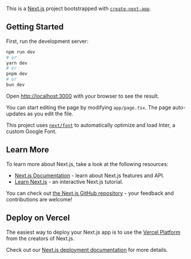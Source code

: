 This is a [Next.js](https://nextjs.org/) project bootstrapped with [`create-next-app`](https://github.com/vercel/next.js/tree/canary/packages/create-next-app).

## Getting Started

First, run the development server:

```bash
npm run dev
# or
yarn dev
# or
pnpm dev
# or
bun dev
```

Open [http://localhost:3000](http://localhost:3000) with your browser to see the result.

You can start editing the page by modifying `app/page.tsx`. The page auto-updates as you edit the file.

This project uses [`next/font`](https://nextjs.org/docs/basic-features/font-optimization) to automatically optimize and load Inter, a custom Google Font.

## Learn More

To learn more about Next.js, take a look at the following resources:

- [Next.js Documentation](https://nextjs.org/docs) - learn about Next.js features and API.
- [Learn Next.js](https://nextjs.org/learn) - an interactive Next.js tutorial.

You can check out [the Next.js GitHub repository](https://github.com/vercel/next.js/) - your feedback and contributions are welcome!

## Deploy on Vercel

The easiest way to deploy your Next.js app is to use the [Vercel Platform](https://vercel.com/new?utm_medium=default-template&filter=next.js&utm_source=create-next-app&utm_campaign=create-next-app-readme) from the creators of Next.js.

Check out our [Next.js deployment documentation](https://nextjs.org/docs/deployment) for more details.

<!-- 
"scripts": {
    "dev": "cross-env PAYLOAD_CONFIG_PATH=src/server/payload.config.ts nodemon",
    "generate:types": "cross-env PAYLOAD_CONFIG_PATH=src/server/payload.config.ts payload generate:types",
    "build:payload": "cross-env PAYLOAD_CONFIG_PATH=src/server/payload.config.ts payload build",
    "build:server": "tsc --project tsconfig.server.json",
    "build:next": "cross-env NODE_ENV=production PAYLOAD_CONFIG_PATH=dist/server/payload.config.js NEXT_BUILD=true",
    "build": "cross-env NODE_ENV=production yarn build:payload && yarn build:server && yarn copyfiles && yarn build:next",
    "start": "cross-env  PAYLOAD_CONFIG_PATH=dist/server/payload.config.js node dist/server/server.js ",
    "copyfiles": "copyfiles -u 1 \"src/**/*.{html,css,scss,ttf,woff,woff2,eot,svg,jpg,png}\" dist/",
    "lint": "next lint"
  }, -->